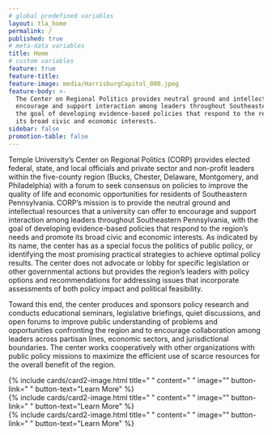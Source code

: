 ```yaml
---
# global predefined variables
layout: tla_home
permalink: /
published: true
# meta-data variables
title: Home
# custom variables
feature: true
feature-title:
feature-image: media/HarrisburgCapitol_000.jpeg
feature-body: >-
  The Center on Regional Politics provides neutral ground and intellectual resources to
  encourage and support interaction among leaders throughout Southeastern Pennsylvania, with
  the goal of developing evidence-based policies that respond to the region’s needs and promote
  its broad civic and economic interests.
sidebar: false
promotion-table: false
---
```

Temple University’s Center on Regional Politics (CORP) provides elected federal, state, and local officials and private sector and non-profit leaders within the five-county region (Bucks, Chester, Delaware, Montgomery, and Philadelphia) with a forum to seek consensus on policies to improve the quality of life and economic opportunities for residents of Southeastern Pennsylvania.  CORP’s mission is to provide the neutral ground and intellectual resources that a university can offer to encourage and support interaction among leaders throughout Southeastern Pennsylvania, with the goal of developing evidence-based policies that respond to the region’s needs and promote its broad civic and economic interests.  As indicated by its name, the center has as a special focus the politics of public policy, or identifying the most promising practical strategies to achieve optimal policy results.  The center does not advocate or lobby for specific legislation or other governmental actions but provides the region’s leaders with policy options and recommendations for addressing issues that incorporate assessments of both policy impact and political feasibility.

Toward this end, the center produces and sponsors policy research and conducts educational seminars, legislative briefings, quiet discussions, and open forums to improve public understanding of problems and opportunities confronting the region and to encourage collaboration among leaders across partisan lines, economic sectors, and jurisdictional boundaries.  The center works cooperatively with other organizations with public policy missions to maximize the efficient use of scarce resources for the overall benefit of the region.

<div class="row row-wide">
  <div class="col m12 l4">{% include cards/card2-image.html
    title=" "
    content=" "
    image=""
    button-link=" "
    button-text="Learn More" %}
  </div>
  <div class="row row-wide">
    <div class="col m12 l4">{% include cards/card2-image.html
      title=" "
      content=" "
      image=""
      button-link=" "
      button-text="Learn More" %}
    </div>
    <div class="row row-wide">
      <div class="col m12 l4">{% include cards/card2-image.html
        title=" "
        content=" "
        image=""
        button-link=" "
        button-text="Learn More" %}
      </div>
</div>
